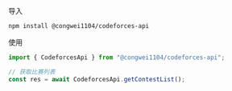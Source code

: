 导入

```bash
npm install @congwei1104/codeforces-api
```

使用

```js
import { CodeforcesApi } from "@congwei1104/codeforces-api";

// 获取比赛列表
const res = await CodeforcesApi.getContestList();
```
